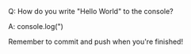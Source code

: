 Q: How do you write "Hello World" to the console?

A: console.log(")


Remember to commit and push when you're finished!